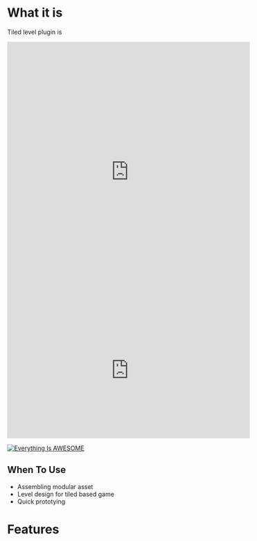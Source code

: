 # What it is

Tiled level plugin is 

<iframe width="560" height="600" src="https://www.youtube.com/embed/5qap5aO4i9A" title="YouTube video player" frameborder="0" allow="accelerometer; autoplay; clipboard-white; encrypted-media; gyroscope; picture-in-picture" allowfullscreen></iframe>
<iframe width="560" height="315" src="https://www.youtube.com/embed/Rng6oH15u3U" title="YouTube video player" frameborder="0" allow="accelerometer; autoplay; clipboard-write; encrypted-media; gyroscope; picture-in-picture" allowfullscreen></iframe>

[![Everything Is AWESOME](http://i.imgur.com/Ot5DWAW.png)](https://youtu.be/StTqXEQ2l-Y?t=35s "Everything Is AWESOME")

## When To Use
* Assembling modular asset
* Level design for tiled based game
* Quick prototying 

# Features


